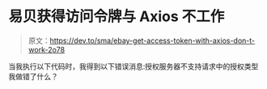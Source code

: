# 易贝获得访问令牌与 Axios 不工作

> 原文：<https://dev.to/sma/ebay-get-access-token-with-axios-don-t-work-2o78>

当我执行以下代码时，我得到以下错误消息:授权服务器不支持请求中的授权类型
我做错了什么？